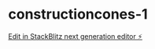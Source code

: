 # constructioncones-1

[Edit in StackBlitz next generation editor ⚡️](https://stackblitz.com/~/github.com/bree1702/constructioncones-1)